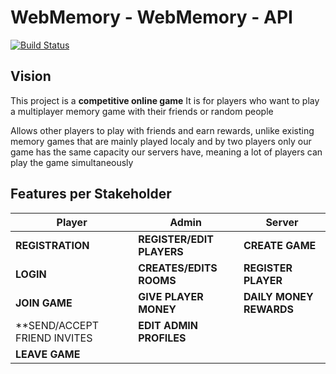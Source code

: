 # WebMemory - WebMemory - API

[![Build Status](https://travis-ci.org/UdL-EPS-SoftArch/webmemory-api.svg?branch=master)](https://travis-ci.org/UdL-EPS-SoftArch/webmemory-api/branches) 

## Vision

This project is a **competitive online game**
It is for players who want to play a multiplayer memory game with their friends or random people

Allows other players to play with friends and earn rewards, 
unlike existing memory games that are mainly played localy and by two players only
our game has the same capacity our servers have, meaning a lot of players can play the game simultaneously


## Features per Stakeholder

| Player                        | Admin                           | Server                          |
| ------------------------------| --------------------------------| --------------------------------|
| **REGISTRATION**              | **REGISTER/EDIT PLAYERS**       | **CREATE GAME**
| **LOGIN**                     | **CREATES/EDITS ROOMS**         | **REGISTER PLAYER**
| **JOIN GAME**                 | **GIVE PLAYER MONEY**           | **DAILY MONEY REWARDS**
| **SEND/ACCEPT FRIEND INVITES  | **EDIT ADMIN PROFILES**         |
| **LEAVE GAME**                |                                 |

